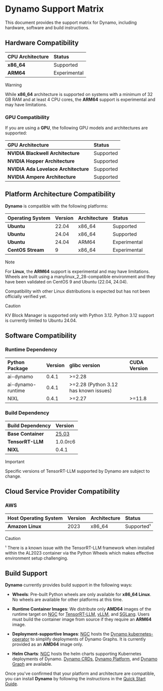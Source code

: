 <!--
SPDX-FileCopyrightText: Copyright (c) 2025 NVIDIA CORPORATION & AFFILIATES.
All rights reserved.
SPDX-License-Identifier: Apache-2.0
-->

# Dynamo Support Matrix

This document provides the support matrix for Dynamo, including hardware, software and build instructions.

## Hardware Compatibility

| **CPU Architecture** | **Status**   |
| :------------------- | :----------- |
| **x86_64**           | Supported    |
| **ARM64**            | Experimental |

> [!Warning]
> While **x86_64** architecture is supported on systems with a minimum of 32 GB RAM and at least 4 CPU cores,
> the **ARM64** support is experimental and may have limitations.

### GPU Compatibility

If you are using a **GPU**, the following GPU models and architectures are supported:

| **GPU Architecture**                 | **Status** |
| :----------------------------------- | :--------- |
| **NVIDIA Blackwell Architecture**    | Supported  |
| **NVIDIA Hopper Architecture**       | Supported  |
| **NVIDIA Ada Lovelace Architecture** | Supported  |
| **NVIDIA Ampere Architecture**       | Supported  |


## Platform Architecture Compatibility

**Dynamo** is compatible with the following platforms:

| **Operating System** | **Version** | **Architecture** | **Status**   |
| :------------------- | :---------- | :--------------- | :----------- |
| **Ubuntu**           | 22.04       | x86_64           | Supported    |
| **Ubuntu**           | 24.04       | x86_64           | Supported    |
| **Ubuntu**           | 24.04       | ARM64            | Experimental |
| **CentOS Stream**    | 9           | x86_64           | Experimental |

> [!Note]
> For **Linux**, the **ARM64** support is experimental and may have limitations.
> Wheels are built using a manylinux_2_28-compatible environment and they have been validated on CentOS 9 and Ubuntu (22.04, 24.04).
>
> Compatibility with other Linux distributions is expected but has not been officially verified yet.

> [!Caution]
> KV Block Manager is supported only with Python 3.12. Python 3.12 support is currently limited to Ubuntu 24.04.


## Software Compatibility

### Runtime Dependency

| **Python Package** | **Version**   | glibc version                        | CUDA Version |
| :----------------- | :------------ | :----------------------------------- | :----------- |
| ai-dynamo          | 0.4.1         | >=2.28                               |              |
| ai-dynamo-runtime  | 0.4.1         | >=2.28 (Python 3.12 has known issues)|              |
| NIXL               | 0.4.1         | >=2.27                               | >=11.8       |

### Build Dependency

| **Build Dependency** | **Version**                                                                      |
| :------------------- | :------------------------------------------------------------------------------- |
| **Base Container**   | [25.03](https://catalog.ngc.nvidia.com/orgs/nvidia/containers/cuda-dl-base/tags) |
| **TensorRT-LLM**     | 1.0.0rc6                                                                         |
| **NIXL**             | 0.4.1                                                                            |

> [!Important]
> Specific versions of TensorRT-LLM supported by Dynamo are subject to change.

## Cloud Service Provider Compatibility

### AWS

| **Host Operating System** | **Version** | **Architecture** | **Status**   |
| :------------------------ | :---------- | :--------------- | :----------- |
| **Amazon Linux**          | 2023        | x86_64           | Supported¹   |


> [!Caution]
> ¹ There is a known issue with the TensorRT-LLM framework when installed within the AL2023 container via the Python Wheels which makes effective environment setup challenging.


## Build Support

**Dynamo** currently provides build support in the following ways:

- **Wheels**: Pre-built Python wheels are only available for **x86_64 Linux**.
   No wheels are available for other platforms at this time.

- **Runtime Container Images**: We distribute only **AMD64** images of the runtime target on [NGC](https://catalog.ngc.nvidia.com/orgs/nvidia/teams/ai-dynamo/collections/ai-dynamo) for [TensorRT-LLM](https://catalog.ngc.nvidia.com/orgs/nvidia/teams/ai-dynamo/containers/tensorrtllm-runtime), [vLLM](https://catalog.ngc.nvidia.com/orgs/nvidia/teams/ai-dynamo/containers/vllm-runtime), and [SGLang](https://catalog.ngc.nvidia.com/orgs/nvidia/teams/ai-dynamo/containers/sglang-runtime).
    Users must build the container image from source if they require an **ARM64** image.

- **Deployment-supportive Images**: [NGC](https://catalog.ngc.nvidia.com/orgs/nvidia/teams/ai-dynamo/collections/ai-dynamo) hosts the [Dynamo kubernetes-operator](https://catalog.ngc.nvidia.com/orgs/nvidia/teams/ai-dynamo/containers/kubernetes-operator) to simplify deployments of Dynamo Graphs.
    It is currently provided as an **AMD64** image only.

- **Helm Charts**: [NGC](https://catalog.ngc.nvidia.com/orgs/nvidia/teams/ai-dynamo/collections/ai-dynamo) hosts the helm charts supporting Kubernetes deployments of Dynamo. [Dynamo CRDs](https://catalog.ngc.nvidia.com/orgs/nvidia/teams/ai-dynamo/helm-charts/dynamo-crds), [Dynamo Platform](https://catalog.ngc.nvidia.com/orgs/nvidia/teams/ai-dynamo/helm-charts/dynamo-platform), and [Dynamo Graph](https://catalog.ngc.nvidia.com/orgs/nvidia/teams/ai-dynamo/helm-charts/dynamo-graph) are available.

Once you've confirmed that your platform and architecture are compatible, you can install **Dynamo** by following the instructions in the [Quick Start Guide](https://github.com/ai-dynamo/dynamo/blob/main/README.md#installation).
